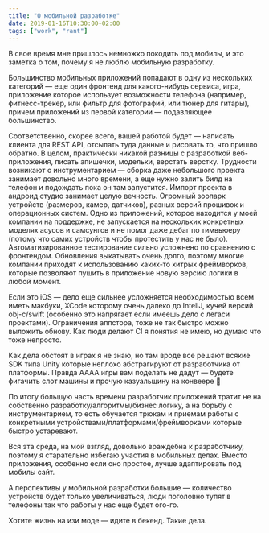 ```yaml
---
title: "О мобильной разработке"
date: 2019-01-16T10:30:00+02:00
tags: ["work", "rant"]
---
```


В свое время мне пришлось немножко покодить под мобилы, и это заметка о том, почему я не люблю мобильную разработку. 

Большинство мобильных приложений попадают в одну из нескольких категорий — еще один фронтенд для какого-нибудь сервиса, игра, приложение которое использует возможности телефона (например, фитнесс-трекер, или фильтр для фотографий, или тюнер для гитары), причем приложений из первой категории — подавляющее большинство. 

Соответственно, скорее всего, вашей работой будет — написать клиента для REST API, отсылать туда данные и рисовать то, что пришло обратно. В целом, практически никакой разницы с разработкой веб-приложения, писать апишечки, модельки, верстать верстку. Трудности возникают с инструментарием — сборка даже небольшого проекта занимает довольно много времени, а еще нужно залить билд на телефон и подождать пока он там запустится. Импорт проекта в андроид студио занимает целую вечность. Огромный зоопарк устройств (размеров, камер, датчиков), разных версий прошивок и операционных систем. Одно из приложений, которое находится у моей компании на поддержке, не запускается на нескольких конкретных моделях асусов и самсунгов и не помог даже дебаг по тимвьюеру (потому что самих устройств чтобы протестить у нас не было). Автоматизированное тестирование сильно усложнено по сравнению с фронтендом. Обновления выкатывать очень долго, поэтому многие компании приходят к использованию каких-то хитрых фреймворков, которые позволяют пушить в приложение новую версию логики в любой момент.

Если это iOS — дело еще сильнее усложняется необходимостью всем иметь макбуки, XCode которому очень далеко до IntellJ, кучей версий obj-c/swift  (особенно это напрягает если имеешь дело с легаси проектами). Ограничения аппстора, тоже не так быстро можно выложить обнову. Как люди делают CI я понятия не имею, но думаю что тоже непросто.

Как дела обстоят в играх я не знаю, но там вроде все решают всякие SDK типа Unity которые неплохо абстрагируют от разработчика от платформы. Правда АААА игры вам поделать не дадут — будете фигачить слот машины и прочую казуальщину на конвеере 🙂

По итогу большую часть времени разработчик приложений тратит не на собственно разработку/алгоритмы/бизнес логику, а на борьбу с инструментарием, то есть обучается трюкам и приемам работы с конкретными устройствами/платформами/фреймворками которые быстро устаревают. 

Вся эта среда, на мой взгляд, довольно враждебна к разработчику, поэтому я старательно избегаю участия в мобильных делах. Вместо приложения, особенно если оно простое, лучше адаптировать под мобилы сайт.

А перспективы у мобильной разработки большие — количество устройств будет только увеличиваться, люди поголовно тупят в телефоны так что работы у нас еще будет ого-го.

Хотите жизнь на изи моде — идите в бекенд. Такие дела.